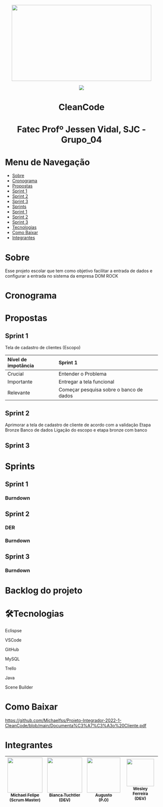    <p align="center">
   <img width="460" height="250" src="https://user-images.githubusercontent.com/90359981/160683241-abb89638-7e50-4e79-ad53-32c9b94cf682.png">
   </p>
  
  
 <p align="center">
<img src="http://img.shields.io/static/v1?label=STATUS&message=EM%20DESENVOLVIMENTO&color=GREEN&style=for-the-badge">
</p>



  <h1 align="center">CleanCode</h1>
  
   <h1 align="center"> Fatec Profº Jessen Vidal, SJC - Grupo_04 </h1>
 
# Menu de Navegação

* [Sobre](#Sobre)
* [Cronograma](#Cronograma)
* [Propostas](#Propostas)
* [Sprint 1](#Sprint-1)
* [Sprint 2](#Sprint-2)
* [Sprint 3](#Sprint-3)
* [Sprints](#Sprints)
* [Sprint 1](#Sprint-1)
* [Sprint 2](#Sprint-2)
* [Sprint 3](#Sprint-3)
* [Tecnologias](#Tecnologias)
* [Como Baixar](#Como-Baixar)
* [Integrantes](#Integrantes)


# Sobre                                                                                                                                                        
<p> Esse projeto escolar que tem como objetivo facilitar a entrada de dados e configurar a entrada no sistema da empresa DOM ROCK </p>


# Cronograma                                                                                                   


# Propostas

## Sprint 1
Tela de cadastro de clientes (Escopo)

|Nível de impotância|Sprint 1|
|:------------------|:-------|
|Crucial            |Entender o Problema|
|Importante         |Entregar a tela funcional|
|Relevante          |Começar pesquisa sobre o banco de dados|

## Sprint 2
Aprimorar a tela de cadastro de cliente de acordo com a validação
Etapa Bronze
Banco de dados
Ligação do escopo e etapa bronze com banco

## Sprint 3


# Sprints

## Sprint 1

### Burndown

## Sprint 2
### DER
### Burndown

## Sprint 3

### Burndown


<h1 align="Left">Backlog do projeto</h1>


# 🛠️Tecnologias

<p>Eclispse</>
<p>VSCode</>
<p>GitHub</>
<p>MySQL</>
<p>Trello</>
<p>Java</>
<p>Scene Builder</>


# Como Baixar
https://github.com/Michaelfss/Projeto-Integrador-2022-1-CleanCode/blob/main/Documenta%C3%A7%C3%A3o%20Cliente.pdf


# Integrantes
                                                                      
| [<img src="" width=115><br><sub>Michael Felipe<br>(Scrum Master)</sub>](https://github.com/Michaelfss)  | [<img src="https://user-images.githubusercontent.com/90359981/161455893-67940531-5d41-4ec2-81af-16be732d3e50.jpeg" width=115><br><sub>Bianca Tuchtler<br>(DEV)</sub>](https://github.com/biancatuchtler) |  [<img src="https://user-images.githubusercontent.com/90359981/161459311-b8526557-1ce4-4c58-b1ac-1f2d310c9886.jpeg" width=110 height="115"><br><sub>Augusto<br>(P.O)</sub>](https://github.com/MrZeroLeft) |  [<img src="https://user-images.githubusercontent.com/90359981/163747092-85a87b26-a1b5-4809-84c2-d3c09069e3d3.jpeg" width=90><br><sub>Wesley Ferreira<br>(DEV)</sub>](https://github.com/weeesferreira) |
| :---: | :---: | :---: | :---: |

